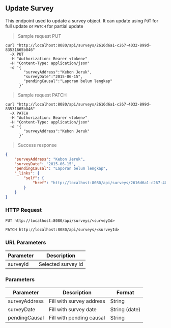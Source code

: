 ## Update Survey

This endpoint used to update a survey object. It can update using <code>PUT</code> for full update or <code>PATCH</code> for partial update

> Sample request PUT

```shell
curl "http://localhost:8080/api/surveys/2616d6a1-c267-4032-899d-83531665b846"
  -X PUT
  -H "Authorization: Bearer <token>"
  -H "Content-Type: application/json"
  -d '{
        "surveyAddress":"Kebon Jeruk",
        "surveyDate":"2015-06-15",
        "pendingCausal":"Laporan belum lengkap"
      }'
```

> Sample request PATCH

```shell
curl "http://localhost:8080/api/surveys/2616d6a1-c267-4032-899d-83531665b846"
  -X PATCH
  -H "Authorization: Bearer <token>"
  -H "Content-Type: application/json"
  -d '{
        "surveyAddress":"Kebon Jeruk"
      }'
```

> Success response

```json
{
    "surveyAddress": "Kebon Jeruk",
    "surveyDate": "2015-06-15",
    "pendingCausal": "Laporan belum lengkap",
    "_links": {
        "self": {
            "href": "http://localhost:8080/api/surveys/2616d6a1-c267-4032-899d-83531665b846"
        }
    }
}
```

### HTTP Request

`PUT http://localhost:8080/api/surveys/<surveyId>`

`PATCH http://localhost:8080/api/surveys/<surveyId>`

### URL Parameters

Parameter | Description
--------- | -----------
surveyId | Selected survey id

### Parameters

Parameter | Description | Format 
--------- | ----------- | ------ 
surveyAddress | Fill with survey address | String
surveyDate | Fill with survey date | String (date)
pendingCausal | Fill with pending causal | String 